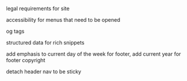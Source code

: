 legal requirements for site

accessibility for menus that need to be opened

og tags

structured data for rich snippets

add emphasis to current day of the week for footer, add current year for footer copyright

detach header nav to be sticky
